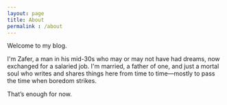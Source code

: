 ```yaml
---           
layout: page
title: About
permalink : /about
---
```

Welcome to my blog.

I'm Zafer, a man in his mid-30s who may or may not have had dreams, now exchanged for a salaried job. I'm married, a father of one, and just a mortal soul who writes and shares things here from time to time—mostly to pass the time when boredom strikes.

That’s enough for now.


